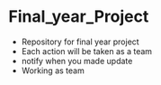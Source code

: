 # Final_year_Project
- Repository for final year project
- Each action will be taken as a team
- notify when you made update
- Working as team
  
